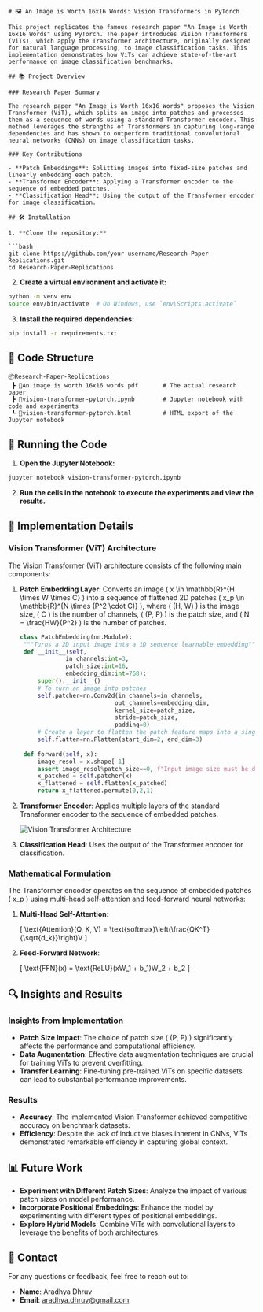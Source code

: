 ```
# 🖼️ An Image is Worth 16x16 Words: Vision Transformers in PyTorch

This project replicates the famous research paper "An Image is Worth 16x16 Words" using PyTorch. The paper introduces Vision Transformers (ViTs), which apply the Transformer architecture, originally designed for natural language processing, to image classification tasks. This implementation demonstrates how ViTs can achieve state-of-the-art performance on image classification benchmarks.

## 📚 Project Overview

### Research Paper Summary

The research paper "An Image is Worth 16x16 Words" proposes the Vision Transformer (ViT), which splits an image into patches and processes them as a sequence of words using a standard Transformer encoder. This method leverages the strengths of Transformers in capturing long-range dependencies and has shown to outperform traditional convolutional neural networks (CNNs) on image classification tasks.

### Key Contributions

- **Patch Embeddings**: Splitting images into fixed-size patches and linearly embedding each patch.
- **Transformer Encoder**: Applying a Transformer encoder to the sequence of embedded patches.
- **Classification Head**: Using the output of the Transformer encoder for image classification.

## 🛠️ Installation

1. **Clone the repository:**

```bash
git clone https://github.com/your-username/Research-Paper-Replications.git
cd Research-Paper-Replications
```

2. **Create a virtual environment and activate it:**

```bash
python -m venv env
source env/bin/activate  # On Windows, use `env\Scripts\activate`
```

3. **Install the required dependencies:**

```bash
pip install -r requirements.txt
```

## 📂 Code Structure

```
📦Research-Paper-Replications
 ┣ 📜An image is worth 16x16 words.pdf       # The actual research paper
 ┣ 📜vision-transformer-pytorch.ipynb        # Jupyter notebook with code and experiments
 ┗ 📜vision-transformer-pytorch.html         # HTML export of the Jupyter notebook
```

## 🚀 Running the Code

1. **Open the Jupyter Notebook:**

```bash
jupyter notebook vision-transformer-pytorch.ipynb
```

2. **Run the cells in the notebook to execute the experiments and view the results.**

## 📝 Implementation Details

### Vision Transformer (ViT) Architecture

The Vision Transformer (ViT) architecture consists of the following main components:

1. **Patch Embedding Layer**:  Converts an image \( x \in \mathbb{R}^{H \times W \times C} \) into a sequence of flattened 2D patches \( x_p \in \mathbb{R}^{N \times (P^2 \cdot C)} \), where \( (H, W) \) is the image size, \( C \) is the number of channels, \( (P, P) \) is the patch size, and \( N = \frac{HW}{P^2} \) is the number of patches.

   ```python
   class PatchEmbedding(nn.Module):
    """Turns a 2D input image inta a 1D sequence learnable embedding"""
    def __init__(self,
                in_channels:int=3,
                patch_size:int=16,
                embedding_dim:int=768):
        super().__init__()
        # To turn an image into patches
        self.patcher=nn.Conv2d(in_channels=in_channels,
                              out_channels=embedding_dim,
                              kernel_size=patch_size,
                              stride=patch_size,
                              padding=0)
        # Create a layer to flatten the patch feature maps into a single dimension
        self.flatten=nn.Flatten(start_dim=2, end_dim=3)
        
    def forward(self, x):
        image_resol = x.shape[-1]
        assert image_resol%patch_size==0, f"Input image size must be divisble by patch size, image shape: {image_resol}, patch size: {patch_size}"
        x_patched = self.patcher(x)
        x_flattened = self.flatten(x_patched)
        return x_flattened.permute(0,2,1)
   ```

2. **Transformer Encoder**: Applies multiple layers of the standard Transformer encoder to the sequence of embedded patches.

   ![Vision Transformer Architecture](https://miro.medium.com/v2/resize:fit:1400/format:webp/1*mMQq8GlCOV2psTGR11Khcw.png)

3. **Classification Head**: Uses the output of the Transformer encoder for classification.

### Mathematical Formulation

The Transformer encoder operates on the sequence of embedded patches \( x_p \) using multi-head self-attention and feed-forward neural networks:

1. **Multi-Head Self-Attention**:

   \[
   \text{Attention}(Q, K, V) = \text{softmax}\left(\frac{QK^T}{\sqrt{d_k}}\right)V
   \]

2. **Feed-Forward Network**:

   \[
   \text{FFN}(x) = \text{ReLU}(xW_1 + b_1)W_2 + b_2
   \]

## 🔍 Insights and Results

### Insights from Implementation

- **Patch Size Impact**: The choice of patch size \( (P, P) \) significantly affects the performance and computational efficiency.
- **Data Augmentation**: Effective data augmentation techniques are crucial for training ViTs to prevent overfitting.
- **Transfer Learning**: Fine-tuning pre-trained ViTs on specific datasets can lead to substantial performance improvements.

### Results

- **Accuracy**: The implemented Vision Transformer achieved competitive accuracy on benchmark datasets.
- **Efficiency**: Despite the lack of inductive biases inherent in CNNs, ViTs demonstrated remarkable efficiency in capturing global context.

## 📊 Future Work

- **Experiment with Different Patch Sizes**: Analyze the impact of various patch sizes on model performance.
- **Incorporate Positional Embeddings**: Enhance the model by experimenting with different types of positional embeddings.
- **Explore Hybrid Models**: Combine ViTs with convolutional layers to leverage the benefits of both architectures.

## 📧 Contact

For any questions or feedback, feel free to reach out to:

- **Name**: Aradhya Dhruv
- **Email**: aradhya.dhruv@gmail.com
```
